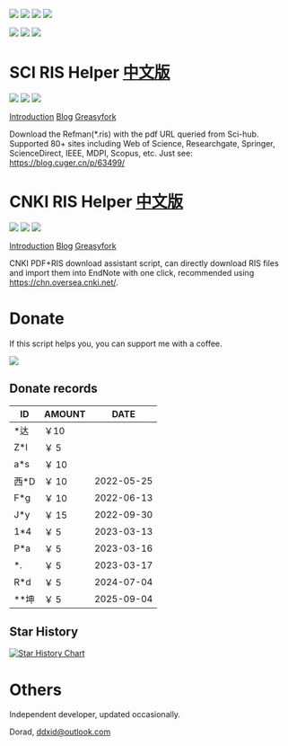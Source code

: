 
[![](https://img.shields.io/github/stars/Doradx/CNKI-PDF-RIS-Helper?logo=github)](https://github.com/Doradx/CNKI-PDF-RIS-Helper/stargazers) [![](https://img.shields.io/github/forks/Doradx/CNKI-PDF-RIS-Helper?logo=github)](https://github.com/Doradx/CNKI-PDF-RIS-Helper/network) [![](https://img.shields.io/github/last-commit/Doradx/CNKI-PDF-RIS-Helper?logo=github)](https://github.com/Doradx/CNKI-PDF-RIS-Helper/commits) [![](https://img.shields.io/badge/blog-%40Dorad-blue)](http://blog.cuger.cn)

[![](https://img.shields.io/badge/dynamic/json?url=http%3A%2F%2Fapi.bilibili.com%2Fx%2Fweb-interface%2Fview%3Faid%3D251340943&logo=bilibili&label=views&color=blue&query=%24.data.stat.view)](https://www.bilibili.com/video/BV1Sv411u7fv) [![](https://img.shields.io/badge/dynamic/json?url=http%3A%2F%2Fapi.bilibili.com%2Fx%2Fweb-interface%2Fview%3Faid%3D251340943&logo=bilibili&label=coins&color=red&query=%24.data.stat.coin)](https://www.bilibili.com/video/BV1Sv411u7fv) [![](https://img.shields.io/badge/dynamic/json?url=http%3A%2F%2Fapi.bilibili.com%2Fx%2Fweb-interface%2Fview%3Faid%3D251340943&logo=bilibili&label=favorites&color=brightgreen&query=%24.data.stat.favorite)](https://www.bilibili.com/video/BV1Sv411u7fv)

# SCI RIS Helper [中文版](https://github.com/Doradx/CNKI-PDF-RIS-Helper/blob/master/doc/README-SCI-RIS-Helper-zh-CN.md)
[![](https://img.shields.io/badge/dynamic/json?color=green&label=version&query=version&url=https%3A%2F%2Fgreasyfork.org%2Fscripts%2F434310.json&logo=tampermonkey)](https://greasyfork.org/en/scripts/434310) [![](https://img.shields.io/badge/dynamic/json?color=red&label=total%20installs&query=total_installs&url=https%3A%2F%2Fgreasyfork.org%2Fscripts%2F434310.json&style=flat&logo=tampermonkey)](https://greasyfork.org/en/scripts/434310) [![](https://img.shields.io/badge/dynamic/json?color=green&label=daily%20installs&query=daily_installs&url=https%3A%2F%2Fgreasyfork.org%2Fscripts%2F434310.json&logo=tampermonkey)](https://greasyfork.org/en/scripts/434310)

[Introduction](https://github.com/Doradx/CNKI-PDF-RIS-Helper/blob/master/doc/README-CNKI-RIS-PDF-Helper-zh-CN.md) [Blog](https://blog.cuger.cn/p/63499/) [Greasyfork](https://greasyfork.org/en/scripts/434310)

Download the Refman(*.ris) with the pdf URL queried from Sci-hub. Supported 80+ sites including Web of Science, Researchgate, Springer, ScienceDirect, IEEE, MDPI, Scopus, etc. Just see: https://blog.cuger.cn/p/63499/

# CNKI RIS Helper [中文版](https://github.com/Doradx/CNKI-PDF-RIS-Helper/blob/master/doc/README-CNKI-RIS-PDF-Helper-zh-CN.md)
[![](https://img.shields.io/badge/dynamic/json?color=green&label=version&query=version&url=https%3A%2F%2Fgreasyfork.org%2Fscripts%2F425133.json&logo=tampermonkey)](https://greasyfork.org/en/scripts/425133) [![](https://img.shields.io/badge/dynamic/json?color=red&label=total%20installs&query=total_installs&url=https%3A%2F%2Fgreasyfork.org%2Fscripts%2F425133.json&style=flat&logo=tampermonkey)](https://greasyfork.org/en/scripts/425133) [![](https://img.shields.io/badge/dynamic/json?color=green&label=daily%20installs&query=daily_installs&url=https%3A%2F%2Fgreasyfork.org%2Fscripts%2F425133.json&logo=tampermonkey)](https://greasyfork.org/en/scripts/425133)

[Introduction](https://github.com/Doradx/CNKI-PDF-RIS-Helper/blob/master/doc/README-CNKI-RIS-PDF-Helper-zh-CN.md) [Blog](https://blog.cuger.cn/p/5187/) [Greasyfork](https://greasyfork.org/en/scripts/425133)  

CNKI PDF+RIS download assistant script, can directly download RIS files and import them into EndNote with one click, recommended using https://chn.oversea.cnki.net/.

# Donate
If this script helps you, you can support me with a coffee.

![](https://blog.cuger.cn/images/pay.jpg)

## Donate records

| ID   | AMOUNT | DATE |
| ---- | ------ | ------ |
| *达  | ￥10   |    |
| Z*l | ￥ 5   |    |
| a*s | ￥ 10   |    |
| 西*D | ￥ 10   | 2022-05-25 |
| F*g | ￥ 10 | 2022-06-13 |
| J*y | ￥ 15 | 2022-09-30 |
| 1*4 | ￥ 5 | 2023-03-13 |
| P*a | ￥ 5 | 2023-03-16 |
| *. | ￥ 5 | 2023-03-17 |
| R*d | ￥ 5 | 2024-07-04 |
| **坤 | ￥ 5 | 2025-09-04 |

## Star History

[![Star History Chart](https://api.star-history.com/svg?repos=Doradx/CNKI-PDF-RIS-Helper&type=Date)](https://www.star-history.com/#Doradx/CNKI-PDF-RIS-Helper&Date)


# Others
Independent developer, updated occasionally.

Dorad, ddxid@outlook.com
